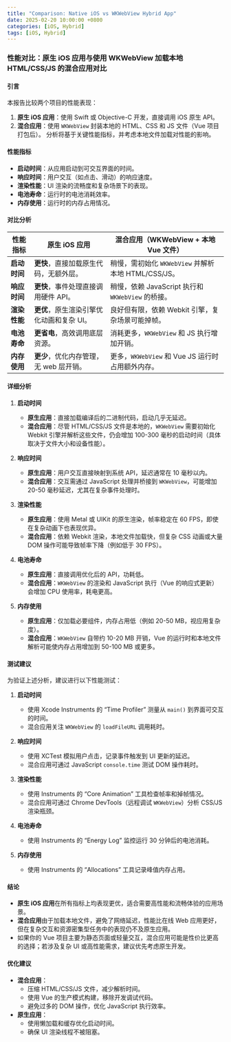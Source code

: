 ```yaml
---
title: "Comparison: Native iOS vs WKWebView Hybrid App"
date: 2025-02-20 10:00:00 +0800
categories: [iOS, Hybrid]
tags: [iOS, Hybrid]
---
```



### 性能对比：原生 iOS 应用与使用 WKWebView 加载本地 HTML/CSS/JS 的混合应用对比

#### 引言

本报告比较两个项目的性能表现：

1. **原生 iOS 应用**：使用 Swift 或 Objective-C 开发，直接调用 iOS 原生 API。
2. **混合应用**：使用 `WKWebView` 封装本地的 HTML、CSS 和 JS 文件（Vue 项目打包后）。
   分析将基于关键性能指标，并考虑本地文件加载对性能的影响。

#### 性能指标

- **启动时间**：从应用启动到可交互界面的时间。
- **响应时间**：用户交互（如点击、滑动）的响应速度。
- **渲染性能**：UI 渲染的流畅度和复杂场景下的表现。
- **电池寿命**：运行时的电池消耗效率。
- **内存使用**：运行时的内存占用情况。

#### 对比分析

| **性能指标** | **原生 iOS 应用**                         | **混合应用（WKWebView + 本地 Vue 文件）**       |
| ------------------ | ----------------------------------------------- | ----------------------------------------------------- |
| **启动时间** | **更快**，直接加载原生代码，无额外层。    | 稍慢，需初始化 `WKWebView` 并解析本地 HTML/CSS/JS。 |
| **响应时间** | **更快**，事件处理直接调用硬件 API。      | 稍慢，依赖 JavaScript 执行和 `WKWebView` 的桥接。   |
| **渲染性能** | **更优**，原生渲染引擎优化动画和复杂 UI。 | 良好但有限，依赖 Webkit 引擎，复杂场景可能掉帧。      |
| **电池寿命** | **更省电**，高效调用底层资源。            | 消耗更多，`WKWebView` 和 JS 执行增加开销。          |
| **内存使用** | **更少**，优化内存管理，无 web 层开销。   | 更多，`WKWebView` 和 Vue JS 运行时占用额外内存。    |

#### 详细分析

1. **启动时间**

   - **原生应用**：直接加载编译后的二进制代码，启动几乎无延迟。
   - **混合应用**：尽管 HTML/CSS/JS 文件是本地的，`WKWebView` 需要初始化 Webkit 引擎并解析这些文件，仍会增加 100-300 毫秒的启动时间（具体取决于文件大小和设备性能）。
2. **响应时间**

   - **原生应用**：用户交互直接映射到系统 API，延迟通常在 10 毫秒以内。
   - **混合应用**：交互需通过 JavaScript 处理并桥接到 `WKWebView`，可能增加 20-50 毫秒延迟，尤其在复杂事件处理时。
3. **渲染性能**

   - **原生应用**：使用 Metal 或 UIKit 的原生渲染，帧率稳定在 60 FPS，即使在复杂动画下也表现优异。
   - **混合应用**：依赖 Webkit 渲染，本地文件加载快，但复杂 CSS 动画或大量 DOM 操作可能导致帧率下降（例如低于 30 FPS）。
4. **电池寿命**

   - **原生应用**：直接调用优化后的 API，功耗低。
   - **混合应用**：`WKWebView` 的渲染和 JavaScript 执行（Vue 的响应式更新）会增加 CPU 使用率，耗电更高。
5. **内存使用**

   - **原生应用**：仅加载必要组件，内存占用低（例如 20-50 MB，视应用复杂度）。
   - **混合应用**：`WKWebView` 自带约 10-20 MB 开销，Vue 的运行时和本地文件解析可能使内存占用增加到 50-100 MB 或更多。

#### 测试建议

为验证上述分析，建议进行以下性能测试：

1. **启动时间**

   - 使用 Xcode Instruments 的 “Time Profiler” 测量从 `main()` 到界面可交互的时间。
   - 混合应用关注 `WKWebView` 的 `loadFileURL` 调用耗时。
2. **响应时间**

   - 使用 XCTest 模拟用户点击，记录事件触发到 UI 更新的延迟。
   - 混合应用可通过 JavaScript `console.time` 测试 DOM 操作耗时。
3. **渲染性能**

   - 使用 Instruments 的 “Core Animation” 工具检查帧率和掉帧情况。
   - 混合应用可通过 Chrome DevTools（远程调试 `WKWebView`）分析 CSS/JS 渲染瓶颈。
4. **电池寿命**

   - 使用 Instruments 的 “Energy Log” 监控运行 30 分钟后的电池消耗。
5. **内存使用**

   - 使用 Instruments 的 “Allocations” 工具记录峰值内存占用。

#### 结论

- **原生 iOS 应用**在所有指标上均表现更优，适合需要高性能和流畅体验的应用场景。
- **混合应用**由于加载本地文件，避免了网络延迟，性能比在线 Web 应用更好，但在复杂交互和资源密集型任务中的表现仍不及原生应用。
- 如果你的 Vue 项目主要为静态页面或轻量交互，混合应用可能是性价比更高的选择；若涉及复杂 UI 或高性能需求，建议优先考虑原生开发。

#### 优化建议

- **混合应用**：
  - 压缩 HTML/CSS/JS 文件，减少解析时间。
  - 使用 Vue 的生产模式构建，移除开发调试代码。
  - 避免过多的 DOM 操作，优化 JavaScript 执行效率。
- **原生应用**：
  - 使用懒加载和缓存优化启动时间。
  - 确保 UI 渲染线程不被阻塞。
